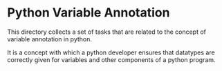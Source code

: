# Python Variable Annotation

This directory collects a set of tasks that are related to
the concept of variable annotation in python.

It is a concept with which a python developer ensures that
datatypes are correctly given for variables and other components
of a python program.
